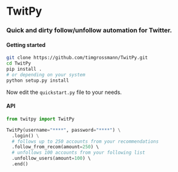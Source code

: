 # TwitPy
### Quick and dirty follow/unfollow automation for Twitter.

#### Getting started
```bash
git clone https://github.com/timgrossmann/TwitPy.git
cd TwitPy
pip install .
# or depending on your system
python setup.py install
```

Now edit the `quickstart.py` file to your needs.

#### API
```python
from twitpy import TwitPy

TwitPy(username="****", password="****") \
  .login() \
  # follows up to 250 accounts from your recommendations
  .follow_from_recom(amount=250) \ 
  # unfollows 100 accounts from your following list
  .unfollow_users(amount=100) \ 
  .end()
```
